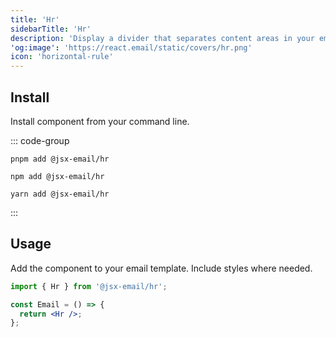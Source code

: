```yaml
---
title: 'Hr'
sidebarTitle: 'Hr'
description: 'Display a divider that separates content areas in your email.'
'og:image': 'https://react.email/static/covers/hr.png'
icon: 'horizontal-rule'
---
```


## Install

Install component from your command line.

::: code-group

```console [pnpm]
pnpm add @jsx-email/hr
```

```console [npm]
npm add @jsx-email/hr
```

```console [yarn]
yarn add @jsx-email/hr
```

:::

## Usage

Add the component to your email template. Include styles where needed.

```jsx
import { Hr } from '@jsx-email/hr';

const Email = () => {
  return <Hr />;
};
```

